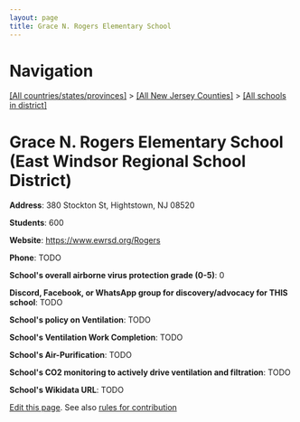 ```yaml
---
layout: page
title: Grace N. Rogers Elementary School
---
```

# Navigation

[[All countries/states/provinces]](../../../..) > [[All New Jersey Counties]](../../..) > [[All schools in district]](..)

# Grace N. Rogers Elementary School (East Windsor Regional School District)

**Address**: 380 Stockton St, Hightstown, NJ 08520

**Students**: 600

**Website**: <https://www.ewrsd.org/Rogers>

**Phone**: TODO

**School's overall airborne virus protection grade (0-5)**: 0

**Discord, Facebook, or WhatsApp group for discovery/advocacy for THIS school**: TODO

**School's policy on Ventilation**: TODO

**School's Ventilation Work Completion**: TODO

**School's Air-Purification**: TODO

**School's CO2 monitoring to actively drive ventilation and filtration**: TODO

**School's Wikidata URL**: TODO


[Edit this page](https://github.com/ventilate-schools/NJ/edit/main/./Mercer/East_Windsor_Regional_School_District/Grace_N._Rogers_Elementary_School.md). See also [rules for contribution](../../../contribution-rules/)